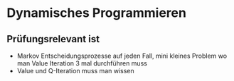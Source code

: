 # Dynamisches Programmieren


## Prüfungsrelevant ist

- Markov Entscheidungsprozesse auf jeden Fall, mini kleines Problem wo man Value Iteration 3 mal durchführen muss
- Value und Q-Iteration muss man wissen
